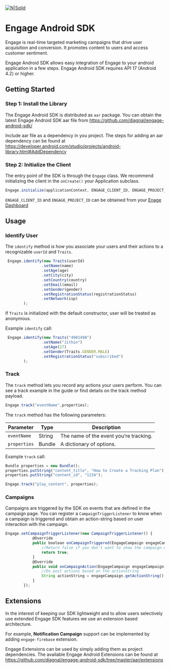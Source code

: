 [![N|Solid](http://i.imgur.com/iz9YsTS.png)](https://diagnal.com)
# Engage Android SDK #
Engage is real-time targeted marketing campaigns that drive user acquisition and conversion.
It promotes content to users and access customer sentiment.

Engage Android SDK allows easy integration of Engage to your android application in a few steps.
Engage Android SDK requires API 17 (Android 4.2) or higher. 

## Getting Started
### Step 1: Install the Library
The Engage Android SDK is distributed as `aar` package. You can obtain the latest Engage Android SDK aar file from https://github.com/diagnal/engage-android-sdk/

Include aar file as a dependency in you project. 
The steps for adding an aar dependency can be found at https://developer.android.com/studio/projects/android-library.html#AddDependency
### Step 2:  Initialize the Client
The entry point of the SDK is through the `Engage` class. We recommend initializing the client in the `onCreate()` your Application subclass.
```javascript
Engage.initialize(applicationContext, ENGAGE_CLIENT_ID, ENGAGE_PROJECT_ID);
```
`ENGAGE_CLIENT_ID` and `ENGAGE_PROJECT_ID` can be obtained from your [Enage Dashboard](http://engage.diagnal.com )
## Usage
### Identify User

The `identify` method is how you associate your users and their actions to a recognizable `userId` and `Traits`.

```javascript
 Engage.identify(new Traits(userId)
                .setName(name)
                .setAge(age)
                .setCity(city)
                .setCountry(country)
                .setEmail(email)
                .setGender(gender)
                .setRegistrationStatus(registrationStatus)
                .setNetwork(isp)
        );
```
If `Traits` is initialized with the default constructor, user will be treated as anonymous.

Example `identify` call:

```javascript
 Engage.identify(new Traits("4981498")
                .setName("Jithin")
                .setAge(27)
                .setGender(Traits.GENDER.MALE)
                .setRegistrationStatus("subscribed")
        );
```

### Track

The `track` method lets you record any actions your users perform. You can see a track example in the guide or find details on the track method payload.

```javascript
Engage.track("eventName",properties);
```

The `track`  method has the following parameters:

| Parameter                 | Type                    | Description
| ------------------------- | ----------------------- | -------------
| `eventName`               | String             	  | The name of the event you’re tracking.
| `properties`    			| Bundle                  | A dictionary of options.

Example `track` call:

```javascript
Bundle properties = new Bundle();
properties.putString("content_title", "How to Create a Tracking Plan");
properties.putString("content_id", "1234");

Engage.track("play_content", properties);
```
### Campaigns
Campaigns are triggered by the SDK on events that are defined in the campaign page.
You can register a  `CampaignTriggerListener` to know when a campaign is triggered and obtain an action-string based on user interaction with the campaign.

```javascript
Engage.setCampaignTriggerListener(new CampaignTriggerListener() {
            @Override
            public boolean onCampaignTriggered(EngageCampaign engageCampaign) {
                //Return false if you don't want to show the campaign dialog
                return true;
            }
			@Override
            public void onCampaignAction(EngageCampaign engageCampaign) {
                //Do post actions based on the actionString
                String actionString = engageCampaign.getActionString();
            }
        });
```

## Extensions
In the interest of keeping our SDK lightweight and to allow users selectively use extended Engage SDK features we use an extension based architecture.

For example, **Notification Campaign** support can be implemented by adding `engage-firebase`
extension.

Engage Extensions can be used by simply adding them as project dependencies. 
The available Engage Android Extensions can be found at https://github.com/diagnal/engage-android-sdk/tree/master/aar/extensions
